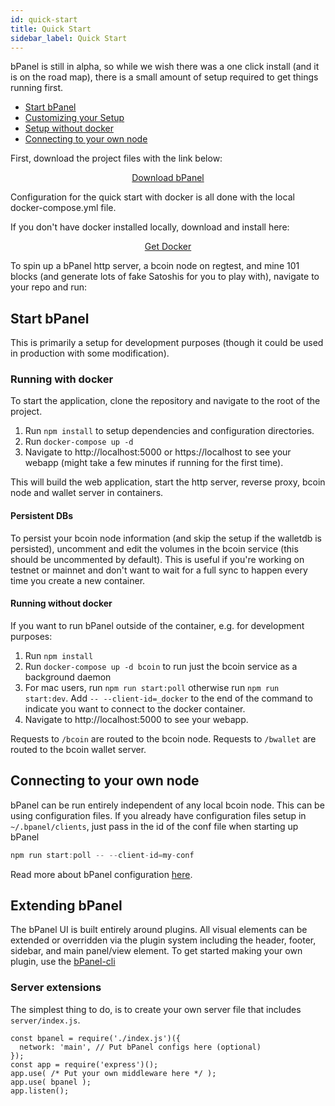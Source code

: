 ```yaml
---
id: quick-start
title: Quick Start
sidebar_label: Quick Start
---
```

bPanel is still in alpha, so while we wish there was a one click install (and it is on the road map), there is a small amount of setup required to get things running first.

- [Start bPanel](#start-bpanel)
- [Customizing your Setup](#customizing-your-setup)
- [Setup without docker](#running-without-docker)
- [Connecting to your own node](#connecting-to-your-own-node)

First, download the project files with the link below:

<p style="text-align:center;">
  <a class="button" href="https://github.com/bpanel-org/bpanel/archive/master.zip">Download bPanel</a>
</p>

Configuration for the quick start with docker is all done with the local
docker-compose.yml file.

If you don't have docker installed locally, download and install here:

<p style="text-align:center;">
  <a class="button" href="https://www.docker.com/get-docker">Get Docker</a>
</p>

To spin up a bPanel http server, a bcoin node on regtest,
and mine 101 blocks (and generate lots of fake Satoshis for you to play with), navigate to your repo and run:

## Start bPanel
This is primarily a setup for development purposes
(though it could be used in production with some modification).

### Running with docker

To start the application, clone the repository and navigate to the root of the project.
1. Run `npm install` to setup dependencies and configuration directories.
1. Run `docker-compose up -d`
1. Navigate to http://localhost:5000 or https://localhost to see your webapp
(might take a few minutes if running for the first time).

This will build the web application, start the http server, reverse proxy,
bcoin node and wallet server in containers.

#### Persistent DBs
To persist your bcoin node information (and skip the setup if the walletdb is persisted),
uncomment and edit the volumes in the bcoin service (this should be uncommented by default).
This is useful if you're working on testnet or mainnet and don't want to wait for a full sync
to happen every time you create a new container.

#### Running without docker

If you want to run bPanel outside of the container, e.g. for development purposes:
1. Run `npm install`
1. Run `docker-compose up -d bcoin` to run just the bcoin service as a
background daemon
1. For mac users, run `npm run start:poll` otherwise run `npm run start:dev`. Add `-- --client-id=_docker` to the end of the command to indicate you want to
connect to the docker container.
1. Navigate to http://localhost:5000 to see your webapp.

Requests to `/bcoin` are routed to the bcoin node.
Requests to `/bwallet` are routed to the bcoin wallet server.

## Connecting to your own node
bPanel can be run entirely independent of any local bcoin node. This can be
using configuration files. If you already have configuration files setup
in `~/.bpanel/clients`, just pass in the id of the conf file when starting up
bPanel

```javascript
npm run start:poll -- --client-id=my-conf
```

Read more about bPanel configuration [here](/docs/configuration.html).

## Extending bPanel
The bPanel UI is built entirely around plugins.
All visual elements can be extended or overridden via the plugin system
including the header, footer, sidebar, and main panel/view element.
To get started making your own plugin, use the
[bPanel-cli](/docs/plugin-started.html)

### Server extensions
The simplest thing to do, is to create your own server file that includes `server/index.js`.
```
const bpanel = require('./index.js')({
  network: 'main', // Put bPanel configs here (optional)
});
const app = require('express')();
app.use( /* Put your own middleware here */ );
app.use( bpanel );
app.listen();
```
